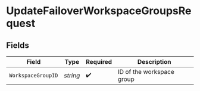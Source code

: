 # UpdateFailoverWorkspaceGroupsRequest


## Fields

| Field                     | Type                      | Required                  | Description               |
| ------------------------- | ------------------------- | ------------------------- | ------------------------- |
| `WorkspaceGroupID`        | *string*                  | :heavy_check_mark:        | ID of the workspace group |